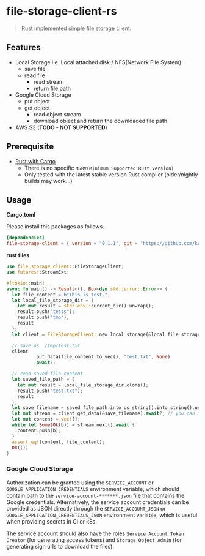 # file-storage-client-rs

> Rust implemented simple file storage client.

## Features

- Local Storage i.e. Local attached disk / NFS(Network File System)
  - save file
  - read file
    - read stream
    - return file path
- Google Cloud Storage
  - put object
  - get object
    - read object stream
    - download object and return the downloaded file path
- AWS S3 (**TODO - NOT SUPPORTED**)

## Prerequisite

- [Rust with Cargo](http://rust-lang.org)
  - There is no specific `MSRV(Minimum Supported Rust Version)`
  - Only tested with the latest stable version Rust compiler (older/nightly builds may work...)

## Usage

**Cargo.toml**

Please install this packages as follows.

```toml
[dependencies]
file-storage-client = { version = "0.1.1", git = "https://github.com/kumanote/file-storage-client-rs", branch = "main" }
```

**rust files**

```rust
use file_storage_client::FileStorageClient;
use futures::StreamExt;

#[tokio::main]
async fn main() -> Result<(), Box<dyn std::error::Error>> {
  let file_content = b"This is test.";
  let local_file_storage_dir = {
    let mut result = std::env::current_dir().unwrap();
    result.push("tests");
    result.push("tmp");
    result
  };
  let client = FileStorageClient::new_local_storage(&local_file_storage_dir);

  // save as ./tmp/test.txt
  client
          .put_data(file_content.to_vec(), "test.txt", None)
          .await?;

  // read saved file content
  let saved_file_path = {
    let mut result = local_file_storage_dir.clone();
    result.push("test.txt");
    result
  };
  let save_filename = saved_file_path.into_os_string().into_string().unwrap();
  let mut stream = client.get_data(&save_filename).await?; // you can map this stream and then hand it to http response steam.
  let mut content = vec![];
  while let Some(Ok(b)) = stream.next().await {
    content.push(b);
  }
  assert_eq!(content, file_content);
  Ok(())
}
```

### Google Cloud Storage

Authorization can be granted using the `SERVICE_ACCOUNT` or `GOOGLE_APPLICATION_CREDENTIALS` environment variable, 
which should contain path to the `service-account-*******.json` file that contains the Google credentials. 
Alternatively, the service account credentials can be provided as JSON directly through the `SERVICE_ACCOUNT_JSON` 
or `GOOGLE_APPLICATION_CREDENTIALS_JSON` environment variable, which is useful when providing secrets in CI or k8s.

The service account should also have the roles `Service Account Token Creator` (for generating access tokens) and 
`Storage Object Admin` (for generating sign urls to download the files).
